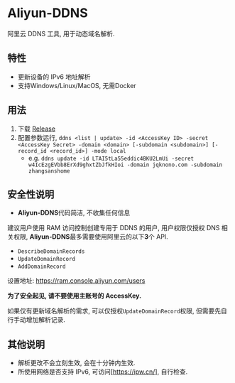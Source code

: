 # Aliyun-DDNS

阿里云 DDNS 工具, 用于动态域名解析.

## 特性

- 更新设备的 IPv6 地址解析
- 支持Windows/Linux/MacOS, 无需Docker

## 用法

1. 下载 [Release](https://github.com/jqknono/aliyun-ddns/releases)
2. 配置参数运行, `ddns <list | update> -id <AccessKey ID> -secret <AccessKey Secret> -domain <domain> [-subdomain <subdomain>] [-record_id <record_id>] -mode local`
   - e.g. `ddns update -id LTAI5tLa55eddic4BKU2LmUi -secret w4IcEzgEVbb8ErXd9ghxtZbJfkHIoi -domain jqknono.com -subdomain zhangsanshome`

## 安全性说明

- **Aliyun-DDNS**代码简洁, 不收集任何信息

建议用户使用 RAM 访问控制创建专用于 DDNS 的用户, 用户权限仅授权 DNS 相关权限, **Aliyun-DDNS**最多需要使用阿里云的以下**3**个 API.

- `DescribeDomainRecords`
- `UpdateDomainRecord`
- `AddDomainRecord`

设置地址: https://ram.console.aliyun.com/users

**为了安全起见, 请不要使用主账号的 AccessKey.**

如果仅有更新域名解析的需求, 可以仅授权`UpdateDomainRecord`权限, 但需要先自行手动增加解析记录.

## 其他说明

- 解析更改不会立刻生效, 会在十分钟内生效.
- 所使用网络是否支持 IPv6, 可访问[https://ipw.cn/], 自行检查.
<!--
## 付费服务支持

一级域名的购买繁琐, 并且需要备案, 如您没有自己的一级域名, 但需要一个固定可记忆的解析地址, 可以向我付费申请域名, 价格为 **50 元/永久**. 可获得一个二级域名的**IPv6**解析记录, 如 `zhangsanshome.jqknono.com`

提供服务流程:

- 邮件联系: [jqknono@gmail.com](mailto:jqknono@gmail.com), 说明需要的域名.
- 获取一个二级域名, 如 `zhangsanshome.jqknono.com`
- 获得该二级域名解析的记录id: `817133929644410109110`
  - 使用**Aliyun-DDNS**更新解析记录, `ddns update -id LTAI5tLa55eddic4BKU2LmUi -secret w4IcEzgEVbb8ErXd9ghxtZbJfkHIoi -domain jqknono.com -record_id 817133929644410109110`
- 获得设置开机自启设置命令, 定时更新任务设置命令
- 解析成功后付费
-->
